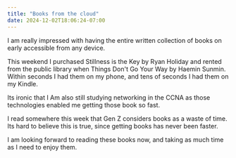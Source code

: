 ```yaml
---
title: "Books from the cloud"
date: 2024-12-02T18:06:24-07:00
---
```


I am really impressed with having the entire written collection of books on early accessible from any device.

This weekend I purchased Stillness is the Key by Ryan Holiday and rented from the public library when Things Don't Go Your Way by Haemin Sunmin. Within seconds I had them on my phone, and tens of seconds I had them on my Kindle.

Its ironic that I Am also still studying networking in the CCNA as those technologies enabled me getting those book so fast. 

I read somewhere this week that Gen Z considers books as a waste of time. Its hard to believe this is true, since getting books has never been faster. 

I am looking forward to reading these books now, and taking as much time as I need to enjoy them.
